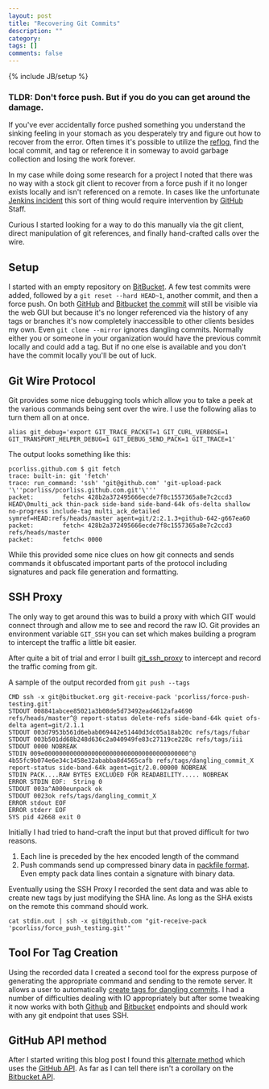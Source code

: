 ```yaml
---
layout: post
title: "Recovering Git Commits"
description: ""
category: 
tags: []
comments: false
---
```

{% include JB/setup %}

### TLDR: Don't force push. But if you do you can get around the damage.

If you've ever accidentally force pushed something you understand the sinking feeling in your stomach as you desperately try and figure out how to recover from the error.
Often times it's possible to utilize the [reflog](http://git-scm.com/docs/git-reflog), find the local commit, and tag or reference it in someway to avoid garbage collection and losing the work forever.

In my case while doing some research for a project I noted that there was no way with a stock git client to recover from a force push if it no longer exists locally and isn't referenced on a remote.
In cases like the unfortunate [Jenkins incident](https://news.ycombinator.com/item?id=6713742) this sort of thing would require intervention by [GitHub](https://github.com/) Staff.

Curious I started looking for a way to do this manually via the git client, direct manipulation of git references, and finally hand-crafted calls over the wire.

## Setup

I started with an empty repository on [BitBucket](https://bitbucket.org/pcorliss/force-push-testing).
A few test commits were added, followed by a `git reset --hard HEAD~1`, another commit, and then a force push.
On both [GitHub](https://github.com/) and [Bitbucket](https://bitbucket.org) [the commit](https://bitbucket.org/pcorliss/force-push-testing/src/74b66b74321dd6e88a1fca05b728b39d0ec33ebc) will still be visible via the web GUI but because it's no longer referenced via the history of any tags or branches it's now completely inaccessible to other clients besides my own.
Even `git clone --mirror` ignores dangling commits.
Normally either you or someone in your organization would have the previous commit locally and could add a tag.
But if no one else is available and you don't have the commit locally you'll be out of luck.

## Git Wire Protocol

Git provides some nice debugging tools which allow you to take a peek at the various commands being sent over the wire. I use the following alias to turn them all on at once.

```
alias git_debug='export GIT_TRACE_PACKET=1 GIT_CURL_VERBOSE=1 GIT_TRANSPORT_HELPER_DEBUG=1 GIT_DEBUG_SEND_PACK=1 GIT_TRACE=1'
```

The output looks something like this:

```
pcorliss.github.com $ git fetch
trace: built-in: git 'fetch'
trace: run_command: 'ssh' 'git@github.com' 'git-upload-pack '\''pcorliss/pcorliss.github.com.git'\'''
packet:        fetch< 428b2a372495666ecde7f8c1557365a8e7c2ccd3 HEAD\0multi_ack thin-pack side-band side-band-64k ofs-delta shallow no-progress include-tag multi_ack_detailed symref=HEAD:refs/heads/master agent=git/2:2.1.3+github-642-g667ea60
packet:        fetch< 428b2a372495666ecde7f8c1557365a8e7c2ccd3 refs/heads/master
packet:        fetch< 0000
```

While this provided some nice clues on how git connects and sends commands it obfuscated important parts of the protocol including signatures and pack file generation and formatting.

## SSH Proxy

The only way to get around this was to build a proxy with which GIT would connect through and allow me to see and record the raw IO.
Git provides an environment variable `GIT_SSH` you can set which makes building a program to intercept the traffic a little bit easier.

After quite a bit of trial and error I built [git_ssh_proxy](https://github.com/pcorliss/git_ssh_proxy) to intercept and record the traffic coming from git.

A sample of the output recorded from `git push --tags`

```
CMD ssh -x git@bitbucket.org git-receive-pack 'pcorliss/force-push-testing.git'
STDOUT 008841abcee85021a3b08de5d73492ead4612afa4690 refs/heads/master^@ report-status delete-refs side-band-64k quiet ofs-delta agent=git/2.1.1
STDOUT 003d7953b561d6ebab069442e51440d3dc05a18ab20c refs/tags/fubar
STDOUT 003b501dd68b248d636c2a040949fe83c27119ce228c refs/tags/iii
STDOUT 0000 NOBREAK
STDIN 009e0000000000000000000000000000000000000000^@ 4b55fc9b074e6e34c1458e32ababba8d4565cafb refs/tags/dangling_commit_X report-status side-band-64k agent=git/2.0.00000 NOBREAK
STDIN PACK....RAW BYTES EXCLUDED FOR READABILITY..... NOBREAK
ERROR STDIN EOF:  String 0
STDOUT 003a^A000eunpack ok
STDOUT 0023ok refs/tags/dangling_commit_X
ERROR stdout EOF
ERROR stderr EOF
SYS pid 42668 exit 0
```

Initially I had tried to hand-craft the input but that proved difficult for two reasons.

1. Each line is preceded by the hex encoded length of the command
1. Push commands send up compressed binary data in [packfile format](https://www.kernel.org/pub/software/scm/git/docs/technical/pack-format.txt). Even empty pack data lines contain a signature with binary data.

Eventually using the SSH Proxy I recorded the sent data and was able to create new tags by just modifying the SHA line. As long as the SHA exists on the remote this command should work.

```
cat stdin.out | ssh -x git@github.com "git-receive-pack 'pcorliss/force_push_testing.git'"
```

## Tool For Tag Creation

Using the recorded data I created a second tool for the express purpose of generating the appropriate command and sending to the remote server.
It allows a user to automatically [create tags for dangling commits](https://github.com/pcorliss/dangling_commit).
I had a number of difficulties dealing with IO appropriately but after some tweaking it now works with both [Github](https://github.com/) and [Bitbucket](https://bitbucket.org) endpoints and should work with any git endpoint that uses SSH.

## GitHub API method
After I started writing this blog post I found this [alternate method](http://www.objectpartners.com/2014/02/11/recovering-a-commit-from-githubs-reflog/) which uses the [GitHub API](https://developer.github.com/v3/).
As far as I can tell there isn't a corollary on the [Bitbucket API](https://confluence.atlassian.com/display/BITBUCKET/Use+the+Bitbucket+REST+APIs).
